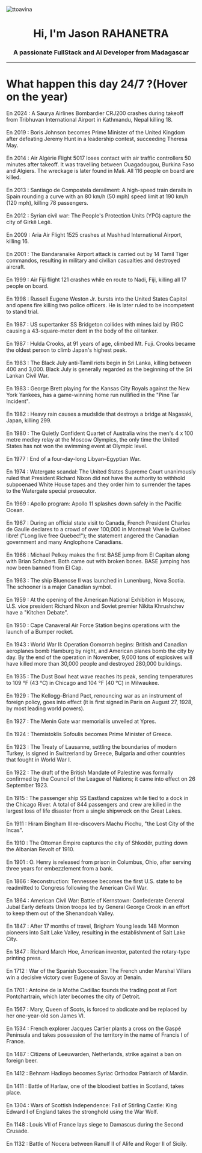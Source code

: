
<p align="left"> <img src="https://komarev.com/ghpvc/?username=ttoavina&label=Profile%20views&color=0e75b6&style=flat" alt="ttoavina" /> </p>
<h1 align="center">Hi, I'm Jason RAHANETRA</h1>
<h3 align="center">A passionate FullStack and AI Developer from Madagascar</h3>
    
<hr/>
<h1> What happen this day 24/7 ?(Hover on the year)</h1>

En 2024 : A Saurya Airlines Bombardier CRJ200 crashes during takeoff from Tribhuvan International Airport in Kathmandu, Nepal killing 18.
<br/><br/>
En 2019 : Boris Johnson becomes Prime Minister of the United Kingdom after defeating Jeremy Hunt in a leadership contest, succeeding Theresa May.
<br/><br/>
En 2014 : Air Algérie Flight 5017 loses contact with air traffic controllers 50 minutes after takeoff. It was travelling between Ouagadougou, Burkina Faso and Algiers. The wreckage is later found in Mali. All 116 people on board are killed.
<br/><br/>
En 2013 : Santiago de Compostela derailment: A high-speed train derails in Spain rounding a curve with an 80 km/h (50 mph) speed limit at 190 km/h (120 mph), killing 78 passengers.
<br/><br/>
En 2012 : Syrian civil war: The People's Protection Units (YPG) capture the city of Girkê Legê.
<br/><br/>
En 2009 : Aria Air Flight 1525 crashes at Mashhad International Airport, killing 16.
<br/><br/>
En 2001 : The Bandaranaike Airport attack is carried out by 14 Tamil Tiger commandos, resulting in military and civilian casualties and destroyed aircraft.
<br/><br/>
En 1999 : Air Fiji flight 121 crashes while en route to Nadi, Fiji, killing all 17 people on board.
<br/><br/>
En 1998 : Russell Eugene Weston Jr. bursts into the United States Capitol and opens fire killing two police officers. He is later ruled to be incompetent to stand trial.
<br/><br/>
En 1987 : US supertanker SS Bridgeton collides with mines laid by IRGC causing a 43-square-meter dent in the body of the oil tanker.
<br/><br/>
En 1987 : Hulda Crooks, at 91 years of age, climbed Mt. Fuji. Crooks became the oldest person to climb Japan's highest peak.
<br/><br/>
En 1983 : The Black July anti-Tamil riots begin in Sri Lanka, killing between 400 and 3,000. Black July is generally regarded as the beginning of the Sri Lankan Civil War.
<br/><br/>
En 1983 : George Brett playing for the Kansas City Royals against the New York Yankees, has a game-winning home run nullified in the "Pine Tar Incident".
<br/><br/>
En 1982 : Heavy rain causes a mudslide that destroys a bridge at Nagasaki, Japan, killing 299.
<br/><br/>
En 1980 : The Quietly Confident Quartet of Australia wins the men's 4 x 100 metre medley relay at the Moscow Olympics, the only time the United States has not won the swimming event at Olympic level.
<br/><br/>
En 1977 : End of a four-day-long Libyan–Egyptian War.
<br/><br/>
En 1974 : Watergate scandal: The United States Supreme Court unanimously ruled that President Richard Nixon did not have the authority to withhold subpoenaed White House tapes and they order him to surrender the tapes to the Watergate special prosecutor.
<br/><br/>
En 1969 : Apollo program: Apollo 11 splashes down safely in the Pacific Ocean.
<br/><br/>
En 1967 : During an official state visit to Canada, French President Charles de Gaulle declares to a crowd of over 100,000 in Montreal: Vive le Québec libre! ("Long live free Quebec!"); the statement angered the Canadian government and many Anglophone Canadians.
<br/><br/>
En 1966 : Michael Pelkey makes the first BASE jump from El Capitan along with Brian Schubert. Both came out with broken bones. BASE jumping has now been banned from El Cap.
<br/><br/>
En 1963 : The ship Bluenose II was launched in Lunenburg, Nova Scotia. The schooner is a major Canadian symbol.
<br/><br/>
En 1959 : At the opening of the American National Exhibition in Moscow, U.S. vice president Richard Nixon and Soviet premier Nikita Khrushchev have a "Kitchen Debate".
<br/><br/>
En 1950 : Cape Canaveral Air Force Station begins operations with the launch of a Bumper rocket.
<br/><br/>
En 1943 : World War II: Operation Gomorrah begins: British and Canadian aeroplanes bomb Hamburg by night, and American planes bomb the city by day. By the end of the operation in November, 9,000 tons of explosives will have killed more than 30,000 people and destroyed 280,000 buildings.
<br/><br/>
En 1935 : The Dust Bowl heat wave reaches its peak, sending temperatures to 109 °F (43 °C) in Chicago and 104 °F (40 °C) in Milwaukee.
<br/><br/>
En 1929 : The Kellogg–Briand Pact, renouncing war as an instrument of foreign policy, goes into effect (it is first signed in Paris on August 27, 1928, by most leading world powers).
<br/><br/>
En 1927 : The Menin Gate war memorial is unveiled at Ypres.
<br/><br/>
En 1924 : Themistoklis Sofoulis becomes Prime Minister of Greece.
<br/><br/>
En 1923 : The Treaty of Lausanne, settling the boundaries of modern Turkey, is signed in Switzerland by Greece, Bulgaria and other countries that fought in World War I.
<br/><br/>
En 1922 : The draft of the British Mandate of Palestine was formally confirmed by the Council of the League of Nations; it came into effect on 26 September 1923.
<br/><br/>
En 1915 : The passenger ship SS Eastland capsizes while tied to a dock in the Chicago River. A total of 844 passengers and crew are killed in the largest loss of life disaster from a single shipwreck on the Great Lakes.
<br/><br/>
En 1911 : Hiram Bingham III re-discovers Machu Picchu, "the Lost City of the Incas".
<br/><br/>
En 1910 : The Ottoman Empire captures the city of Shkodër, putting down the Albanian Revolt of 1910.
<br/><br/>
En 1901 : O. Henry is released from prison in Columbus, Ohio, after serving three years for embezzlement from a bank.
<br/><br/>
En 1866 : Reconstruction: Tennessee becomes the first U.S. state to be readmitted to Congress following the American Civil War.
<br/><br/>
En 1864 : American Civil War: Battle of Kernstown: Confederate General Jubal Early defeats Union troops led by General George Crook in an effort to keep them out of the Shenandoah Valley.
<br/><br/>
En 1847 : After 17 months of travel, Brigham Young leads 148 Mormon pioneers into Salt Lake Valley, resulting in the establishment of Salt Lake City.
<br/><br/>
En 1847 : Richard March Hoe,  American inventor, patented the rotary-type printing press.
<br/><br/>
En 1712 : War of the Spanish Succession: The French under Marshal Villars win a decisive victory over Eugene of Savoy at Denain.
<br/><br/>
En 1701 : Antoine de la Mothe Cadillac founds the trading post at Fort Pontchartrain, which later becomes the city of Detroit.
<br/><br/>
En 1567 : Mary, Queen of Scots, is forced to abdicate and be replaced by her one-year-old son James VI.
<br/><br/>
En 1534 : French explorer Jacques Cartier plants a cross on the Gaspé Peninsula and takes possession of the territory in the name of Francis I of France.
<br/><br/>
En 1487 : Citizens of Leeuwarden, Netherlands, strike against a ban on foreign beer.
<br/><br/>
En 1412 : Behnam Hadloyo becomes Syriac Orthodox Patriarch of Mardin.
<br/><br/>
En 1411 : Battle of Harlaw, one of the bloodiest battles in Scotland, takes place.
<br/><br/>
En 1304 : Wars of Scottish Independence: Fall of Stirling Castle: King Edward I of England takes the stronghold using the War Wolf.
<br/><br/>
En 1148 : Louis VII of France lays siege to Damascus during the Second Crusade.
<br/><br/>
En 1132 : Battle of Nocera between Ranulf II of Alife and Roger II of Sicily.
<br/><br/>
